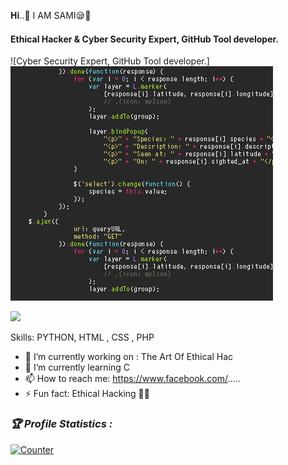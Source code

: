 𝐇𝐢..👋 I AM SAMI😪🌚
#### Ethical Hacker & Cyber Security Expert, GitHub Tool developer.
![Cyber Security Expert, GitHub Tool developer.]
![Alt text](https://github.com/MRVIVEK-CODER/Decompiler/raw/main/106824690-8dd73a00-66ad-11eb-89e2-53e13ac6f594.gif)
<!DOCTYPE html>
<html>
</head>
<body>
   <img src="https://raw.githubusercontent.com/abhisheknaiidu/abhisheknaiidu/master/code.gif" />
</body>
</html>





Skills: PYTHON, HTML , CSS , PHP

- 🔭 I’m currently working on : The Art Of Ethical Hac
- 🌱 I’m currently learning C 
- 📫 How to reach me: https://www.facebook.com/.....
- ⚡ Fun fact: Ethical Hacking 👨‍💻 
<h3><b><i>🏆 Profile Statistics :</i></b></h3>
<a href="https://github.com/SRMI-404"><img height="25" title="Counter" src="https://komarev.com/ghpvc/?username=MrHacker-X&color=blueviolet&style=flat-square"></a>


<!DOCTYPE html>
<html>
<head>
   
</head>
<body>

</body>
</html>


